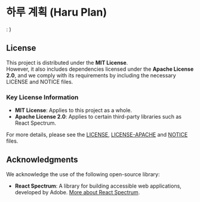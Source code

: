 # 하루 계획 (Haru Plan)

: )

## License

This project is distributed under the **MIT License**.  
However, it also includes dependencies licensed under the **Apache License 2.0**, and we comply with its requirements by including the necessary LICENSE and NOTICE files.

### Key License Information

- **MIT License**: Applies to this project as a whole.
- **Apache License 2.0**: Applies to certain third-party libraries such as React Spectrum.

For more details, please see the [LICENSE](./LICENSE), [LICENSE-APACHE](./LICENSE-APACHE) and [NOTICE](./NOTICE) files.

## Acknowledgments

We acknowledge the use of the following open-source library:

- **React Spectrum**: A library for building accessible web applications, developed by Adobe. [More about React Spectrum](https://react-spectrum.adobe.com/).
